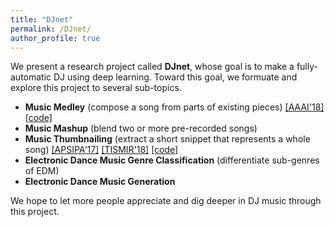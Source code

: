 ```yaml
---
title: "DJnet"
permalink: /DJnet/
author_profile: true
---
```


We present a research project called __DJnet__, whose goal is to make a fully-automatic DJ using deep learning.
Toward this goal, we formuate and explore this project to several sub-topics.
* __Music Medley__ (compose a song from parts of existing pieces) [\[AAAI'18\]](https://arxiv.org/pdf/1709.04384.pdf) [\[code\]](https://github.com/remyhuang/music-puzzle-games)
* __Music Mashup__ (blend two or more pre-recorded songs)
* __Music Thumbnailing__ (extract a short snippet that represents a whole song) [\[APSIPA'17\]](https://remyhuang.github.io/files/huang17apsipa.pdf) [\[TISMIR'18\]](https://transactions.ismir.net/articles/10.5334/tismir.14/) [\[code\]](https://github.com/remyhuang/pop-music-highlighter)
* __Electronic Dance Music Genre Classification__ (differentiate sub-genres of EDM)
* __Electronic Dance Music Generation__


We hope to let more people appreciate and dig deeper in DJ music through this project.

